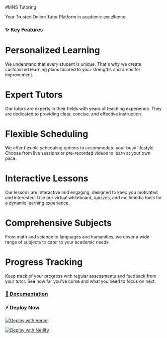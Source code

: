 #MNS Tutoring

Your Trusted Online Tutor Platform in academic excellence
### ✨ Key Features

# Personalized Learning
We understand that every student is unique. That's why we create customized learning plans tailored to your strengths and areas for improvement.

# Expert Tutors
Our tutors are experts in their fields with years of teaching experience. They are dedicated to providing clear, concise, and effective instruction.

# Flexible Scheduling
We offer flexible scheduling options to accommodate your busy lifestyle. Choose from live sessions or pre-recorded videos to learn at your own pace.

# Interactive Lessons
Our lessons are interactive and engaging, designed to keep you motivated and interested. Use our virtual whiteboard, quizzes, and multimedia tools for a dynamic learning experience.

# Comprehensive Subjects
From math and science to languages and humanities, we cover a wide range of subjects to cater to your academic needs.

# Progress Tracking
Keep track of your progress with regular assessments and feedback from your tutor. See how far you've come and what you need to focus on next.


### [🔌 Documentation](https://nextjstemplates.com/docs)

### ⚡ Deploy Now

[![Deploy with Vercel](https://vercel.com/button)](https://vercel.com/new/clone?repository-url=https%3A%2F%2Fgithub.com%2Fsintayehu156%2Fmnstutor)

[![Deploy with Netlify](https://www.netlify.com/img/deploy/button.svg)](https://app.netlify.com/start/deploy?repository=https://github.com/sintayehu156/mnstutor)


<!-- [![Deploy with Vercel](https://vercel.com/button)](https://vercel.com/new/clone?repository-url=https%3A%2F%2Fgithub.com%2FNextJSTemplates%2Fstartup-nextjs)

[![Deploy with Netlify](https://www.netlify.com/img/deploy/button.svg)](https://app.netlify.com/start/deploy?repository=https://github.com/NextJSTemplates/startup-nextjs) -->

